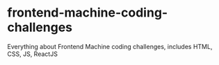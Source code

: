# frontend-machine-coding-challenges
Everything about Frontend Machine coding challenges, includes HTML, CSS, JS, ReactJS
